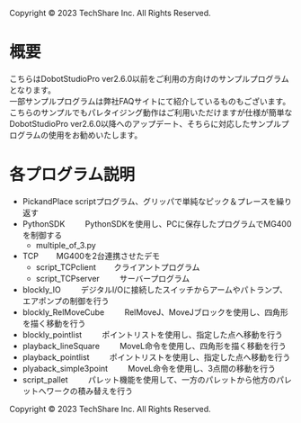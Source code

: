 Copyright © 2023 TechShare Inc. All Rights Reserved.

# 概要
こちらはDobotStudioPro ver2.6.0以前をご利用の方向けのサンプルプログラムとなります。<br>
一部サンプルプログラムは弊社FAQサイトにて紹介しているものもございます。<br>
こちらのサンプルでもパレタイジング動作はご利用いただけますが仕様が簡単なDobotStudioPro ver2.6.0以降へのアップデート、そちらに対応したサンプルプログラムの使用をお勧めいたします。<br>


# 各プログラム説明

- PickandPlace  scriptプログラム、グリッパで単純なピック＆プレースを繰り返す
- PythonSDK　 　  PythonSDKを使用し、PCに保存したプログラムでMG400を制御する
  - multiple_of_3.py   
- TCP   　　MG400を2台連携させたデモ
  - script_TCPclient　　   クライアントプログラム
  - script_TCPserver  　　 サーバープログラム
- blockly_IO  　　 デジタルI/Oに接続したスイッチからアームやパトランプ、エアポンプの制御を行う
- blockly_RelMoveCube 　　  RelMoveJ、MoveJブロックを使用し、四角形を描く移動を行う
- blockly_pointlist  　　 ポイントリストを使用し、指定した点へ移動を行う
- playback_lineSquare  　　 MoveL命令を使用し、四角形を描く移動を行う
- playback_pointlist 　　  ポイントリストを使用し、指定した点へ移動を行う
- plyaback_simple3point 　　  MoveL命令を使用し、3点間の移動を行う
- script_pallet 　　  パレット機能を使用して、一方のパレットから他方のパレットへワークの積み替えを行う

Copyright © 2023 TechShare Inc. All Rights Reserved.
